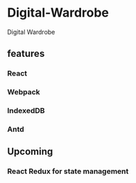 # Digital-Wardrobe
Digital Wardrobe

## features

### React
### Webpack
### IndexedDB
### Antd

## Upcoming 

### React Redux for state management